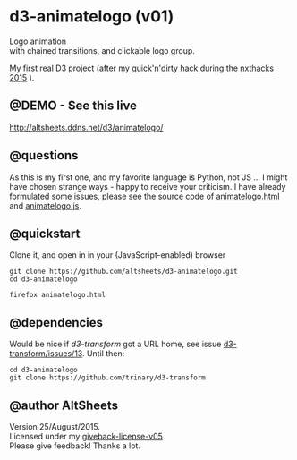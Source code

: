 # d3-animatelogo (v01)
Logo animation  
with chained transitions,
and clickable logo group.

My first real D3 project (after my [quick'n'dirty hack](http://altsheets.ddns.net/assetgraphs/graph01.html) during the [nxthacks 2015](http://altsheets.ddns.net/nxthacks2015) ).

## @DEMO - See this live

http://altsheets.ddns.net/d3/animatelogo/

## @questions    
As this is my first one, and my favorite language is Python, not JS ... I might have chosen strange ways - happy to receive your criticism.  I have already formulated some issues, please see the source code of [animatelogo.html](animatelogo.html) and [animatelogo.js](animatelogo.js).

## @quickstart
Clone it, and open in in your (JavaScript-enabled) browser

    git clone https://github.com/altsheets/d3-animatelogo.git
    cd d3-animatelogo
    
    firefox animatelogo.html

## @dependencies
Would be nice if *d3-transform* got a URL home, see issue [d3-transform/issues/13](https://github.com/trinary/d3-transform/issues/13).   Until then:

    cd d3-animatelogo
    git clone https://github.com/trinary/d3-transform
    

## @author AltSheets
Version 25/August/2015.   
Licensed under my [giveback-license-v05](http://altsheets.ddns.net/give)  
Please give feedback! Thanks a lot.

